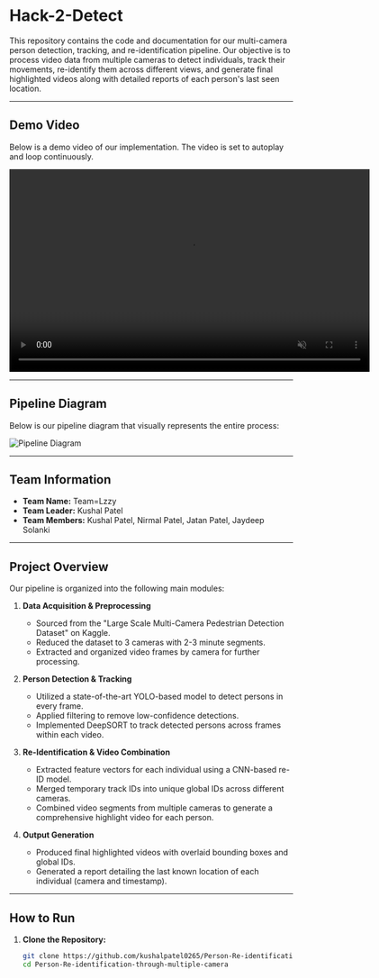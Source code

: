 # Hack-2-Detect

This repository contains the code and documentation for our multi-camera person detection, tracking, and re-identification pipeline. Our objective is to process video data from multiple cameras to detect individuals, track their movements, re-identify them across different views, and generate final highlighted videos along with detailed reports of each person's last seen location.

---

## Demo Video

Below is a demo video of our implementation. The video is set to autoplay and loop continuously.

<div align="center">
  <video width="640" height="360" controls autoplay loop muted>
    <source src="https://github.com/kushalpatel0265/Person-Re-identification-through-multiple-camera/blob/main/Demo%20Video%20of%20Implementation.mp4" type="video/mp4">
    Your browser does not support the video tag.
  </video>
</div>

---

## Pipeline Diagram

Below is our pipeline diagram that visually represents the entire process:

![Pipeline Diagram](https://github.com/kushalpatel0265/Person-Re-identification-through-multiple-camera/blob/main/Pipeline.png)

---

## Team Information

- **Team Name:** Team=Lzzy
- **Team Leader:** Kushal Patel
- **Team Members:** Kushal Patel, Nirmal Patel, Jatan Patel, Jaydeep Solanki

---

## Project Overview

Our pipeline is organized into the following main modules:

1. **Data Acquisition & Preprocessing**  
   - Sourced from the "Large Scale Multi-Camera Pedestrian Detection Dataset" on Kaggle.
   - Reduced the dataset to 3 cameras with 2-3 minute segments.
   - Extracted and organized video frames by camera for further processing.

2. **Person Detection & Tracking**  
   - Utilized a state-of-the-art YOLO-based model to detect persons in every frame.
   - Applied filtering to remove low-confidence detections.
   - Implemented DeepSORT to track detected persons across frames within each video.

3. **Re-Identification & Video Combination**  
   - Extracted feature vectors for each individual using a CNN-based re-ID model.
   - Merged temporary track IDs into unique global IDs across different cameras.
   - Combined video segments from multiple cameras to generate a comprehensive highlight video for each person.

4. **Output Generation**  
   - Produced final highlighted videos with overlaid bounding boxes and global IDs.
   - Generated a report detailing the last known location of each individual (camera and timestamp).

---

## How to Run

1. **Clone the Repository:**

   ```bash
   git clone https://github.com/kushalpatel0265/Person-Re-identification-through-multiple-camera.git
   cd Person-Re-identification-through-multiple-camera
